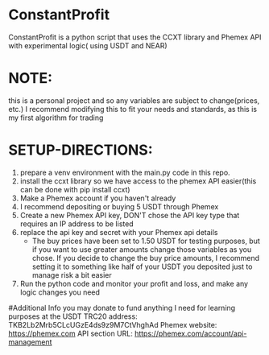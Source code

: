 # ConstantProfit
ConstantProfit is a python script that uses the CCXT library and Phemex API with experimental logic( using USDT and NEAR)

# NOTE:
this is a personal project and so any variables are subject to change(prices, etc.)
I recommend modifying this to fit your needs and standards, as this is my first algorithm for trading

# SETUP-DIRECTIONS:
1. prepare a venv environment with the main.py code in this repo.
2. install the ccxt library so we have access to the phemex API easier(this can be done with pip install ccxt)
3. Make a Phemex account if you haven't already
4. I recommend depositing or buying 5 USDT through Phemex
5. Create a new Phemex API key, DON'T chose the API key type that requires an IP address to be listed
6. replace the api key and secret with your Phemex api details
   - The buy prices have been set to 1.50 USDT for testing purposes, but if you want to use greater amounts change those 
      variables as you chose. If you decide to change the buy price amounts, I recommend setting it to something like
       half of your USDT you deposited just to manage risk a bit easier
7. Run the python code and monitor your profit and loss, and make any logic changes you need

#Additional Info
  you may donate to fund anything I need for learning purposes at the USDT TRC20 address: TKB2Lb2Mrb5CLcUGzE4ds9z9M7CtVhghAd
  Phemex website: https://phemex.com
  API section URL: https://phemex.com/account/api-management
